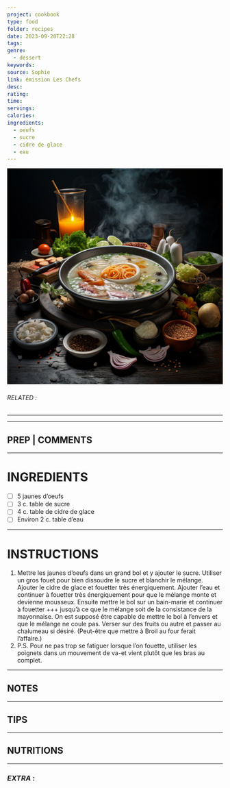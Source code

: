 ```yaml
---
project: cookbook
type: food
folder: recipes
date: 2023-09-20T22:28
tags: 
genre:
  - dessert
keywords: 
source: Sophie
link: émission Les Chefs
desc: 
rating: 
time: 
servings: 
calories: 
ingredients:
  - oeufs
  - sucre
  - cidre de glace
  - eau
---
```


![IMAGE](_default.png)

###### *RELATED* : 
---


---
## PREP | COMMENTS



---
# INGREDIENTS

- [ ] 5 jaunes d’oeufs
- [ ] 3 c. table de sucre
- [ ] 4 c. table de cidre de glace
- [ ] Environ 2 c. table d’eau

---
# INSTRUCTIONS

1. Mettre les jaunes d’oeufs dans un grand bol et y ajouter le sucre. Utiliser un gros fouet pour bien dissoudre le sucre et blanchir le mélange. Ajouter le cidre de glace et fouetter très énergiquement. Ajouter l’eau et continuer à fouetter très énergiquement pour que le mélange monte et devienne mousseux. Ensuite mettre le bol sur un bain-marie et continuer à fouetter +++ jusqu’à ce que le mélange soit de la consistance de la mayonnaise. On est supposé être capable de mettre le bol à l’envers et que le mélange ne coule pas. Verser sur des fruits ou autre et passer au chalumeau si désiré. (Peut-être que mettre à Broil au four ferait l’affaire.) 
2. P.S. Pour ne pas trop se fatiguer lorsque l’on fouette, utiliser les poignets dans un mouvement de va-et vient plutôt que les bras au complet.

---
## NOTES



---
## TIPS



---
## NUTRITIONS



---
### *EXTRA* :



